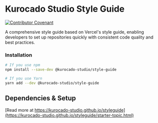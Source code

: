 # Kurocado Studio Style Guide

[![Contributor Covenant](https://img.shields.io/badge/Contributor%20Covenant-2.1-4baaaa.svg)](https://kurocado-studio.github.io/styleguide/contributing.html)

A comprehensive style guide based on Vercel's style guide, enabling developers to set up
repositories quickly with consistent code quality and best practices.

### Installation

```bash
# If you use npm
npm install --save-dev @kurocado-studio/style-guide

# If you use Yarn
yarn add --dev @kurocado-studio/style-guide
```

## Dependencies & Setup

[Read more at https://kurocado-studio.github.io/styleguide](https://kurocado-studio.github.io/styleguide/starter-topic.html)
